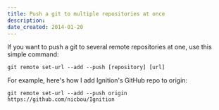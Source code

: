 ```yaml
---
title: Push a git to multiple repositories at once
description: 
date_created: 2014-01-20
---
```


If you want to push a git to several remote repositories at one, use this simple command:

```
git remote set-url --add --push [repository] [url]
```

For example, here's how I add Ignition's GitHub repo to origin:

```
git remote set-url --add --push origin https://github.com/nicbou/Ignition
```

